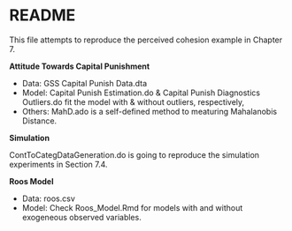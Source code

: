 # README

This file attempts to reproduce the perceived cohesion example in Chapter 7.

**Attitude Towards Capital Punishment**

* Data: GSS Capital Punish Data.dta
* Model: Capital Punish Estimation.do & Capital Punish Diagnostics Outliers.do fit the model with & without outliers, respectively,
* Others: MahD.ado is a self-defined method to meaturing Mahalanobis Distance. 

**Simulation**

ContToCategDataGeneration.do is going to reproduce the simulation experiments in Section 7.4.

**Roos Model**

* Data: roos.csv
* Model: Check Roos_Model.Rmd for models with and without exogeneous observed variables.
